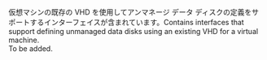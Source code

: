 <Namespace Name="Microsoft.Azure.Management.Compute.Fluent.VirtualMachineUnmanagedDataDisk.DefinitionWithExistingVhd">
  <Docs>
    <summary><span data-ttu-id="14d71-101">仮想マシンの既存の VHD を使用してアンマネージ データ ディスクの定義をサポートするインターフェイスが含まれています。</span><span class="sxs-lookup"><span data-stu-id="14d71-101">Contains interfaces that support defining unmanaged data disks using an existing VHD for a virtual machine.</span></span></summary> 
    <remarks>To be added.</remarks>
  </Docs>
</Namespace>
